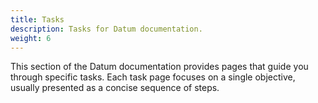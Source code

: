 ```yaml
---
title: Tasks
description: Tasks for Datum documentation.
weight: 6
---
```


This section of the Datum documentation provides pages that guide you through
specific tasks. Each task page focuses on a single objective, usually presented
as a concise sequence of steps.
